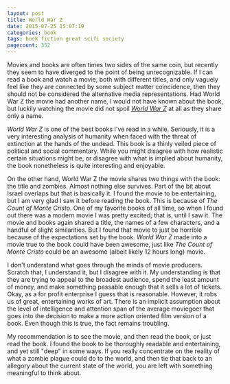 ```yaml
--- 
layout: post
title: World War Z
date: 2015-07-25 15:07:19
categories: book
tags: book fiction great scifi society
pagecount: 352
---
```


Movies and books are often times two sides of the
same coin, but recently they seem to have diverged
to the point of being unrecognizable. If I can read
a book and watch a movie, both with different titles,
and only vaguely feel like they are connected by some
subject matter coincidence, then they should not be
considered the alternative media representations.
Had World War Z the movie had another name, I would
not have known about the book, but luckily watching the
movie did not spoil [*World War Z*][world-amazon] at
all as they share only a name.

*World War Z* is one of the best books I've read in a
while. Seriously, it is a very interesting analysis
of humanity when faced with the threat of extinction
at the hands of the undead. This book is a thinly veiled
piece of political and social commentary. While you might
disagree with how realistic certain situations might be,
or disagree with what is implied about humanity, the book
nonetheless is quite interesting and enjoyable.

On the other hand, World War Z the movie shares two things
with the book: the title and zombies. Almost nothing else
survives. Part of the bit about Israel overlaps but that
is basically it. I found the movie to be entertaining, but
I am very glad I saw it before reading the book. This is because
of *The Count of Monte Cristo*. One of my favorite books
of all time, so when I found out there was a modern movie
I was pretty excited; that is, until I saw it. The movie and books
again shared a title, the names of a few characters, and
a handful of slight similarities. But I found that movie to
just be horrible because of the expectations set by the book.
*World War Z* made into a movie true to the book could have
been awesome, just like *The Count of Monte Cristo* could be
an awesome (albeit likely 12 hours long) movie.

I don't understand
what goes through the minds of movie producers. Scratch that,
I understand it, but I disagree with it. My understanding is
that they are trying to appeal to the broadest audience,
spend the least amount of money, and make something passable
enough that it sells a lot of tickets. Okay, as a for profit
enterprise I guess that is reasonable. However, it robs
us of great, entertaining works of art. There is an implicit
assumption about the level of intelligence and attention span
of the average moviegoer that goes into the decision to make
a more action oriented film version of a book. Even though
this is true, the fact remains troubling.

My recommendation is to see the movie, and then read the book,
or just read the book. I found the book to be thoroughly readable
and entertaining, and yet still "deep" in some ways. If you
really concentrate on the reality of what a zombie plague could
do to the world, and then tie that back to an allegory about
the current state of the world, you are left with something
meaningful to think about.

[world-amazon]:     http://amzn.com/B000JMKQX0

